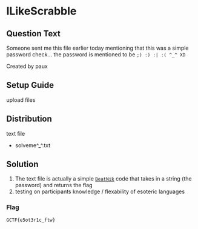 # ILikeScrabble

## Question Text
Someone sent me this file earlier today mentioning that this was a simple password check... the password is mentioned to be `;) :) :| :( ^_^ XD`

Created by paux

## Setup Guide
upload files

## Distribution
text file
- solveme^_^.txt

## Solution
1.  The text file is actually a simple [`BeatNik`](http://search.cpan.org/dist/Acme-Beatnik/Beatnik.pm) code that takes in a string (the password) and returns the flag
2.  testing on participants knowledge / flexability of esoteric languages

### Flag
`GCTF{e5ot3r1c_ftw}`
